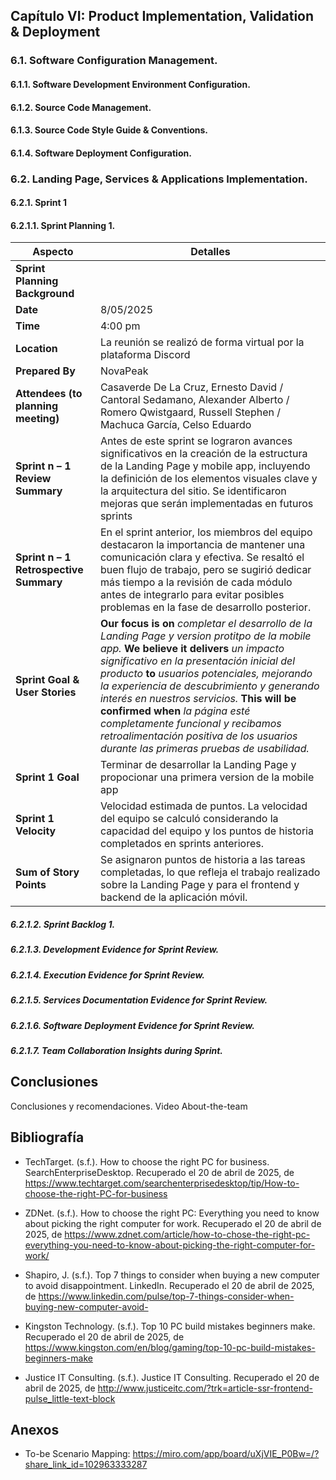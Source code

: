 ## Capítulo VI: Product Implementation, Validation & Deployment
### 6.1. Software Configuration Management.
#### 6.1.1. Software Development Environment Configuration.
#### 6.1.2. Source Code Management.
#### 6.1.3. Source Code Style Guide & Conventions.
#### 6.1.4. Software Deployment Configuration.
### 6.2. Landing Page, Services & Applications Implementation.
#### 6.2.1. Sprint 1
#### 6.2.1.1. Sprint Planning 1.

| **Aspecto**                      | **Detalles**                                                                                                           |
|---------------------------------|------------------------------------------------------------------------------------------------------------------------|
| **Sprint Planning Background**   |                                                                                                                        |
| **Date**                         | 8/05/2025                                                                                                             |
| **Time**                         | 4:00 pm                                                                                                                |
| **Location**                     | La reunión se realizó de forma virtual por la plataforma Discord                                                        |
| **Prepared By**                  | NovaPeak                                                                                                              |
| **Attendees (to planning meeting)** | Casaverde De La Cruz, Ernesto David / Cantoral Sedamano, Alexander Alberto / Romero Qwistgaard, Russell Stephen / Machuca García, Celso Eduardo |
| **Sprint n – 1 Review Summary**  | Antes de este sprint se lograron avances significativos en la creación de la estructura de la Landing Page y mobile app, incluyendo la definición de los elementos visuales clave y la arquitectura del sitio. Se identificaron mejoras que serán implementadas en futuros sprints                           |
| **Sprint n – 1 Retrospective Summary** | En el sprint anterior, los miembros del equipo destacaron la importancia de mantener una comunicación clara y efectiva. Se resaltó el buen flujo de trabajo, pero se sugirió dedicar más tiempo a la revisión de cada módulo antes de integrarlo para evitar posibles problemas en la fase de desarrollo posterior. |
| **Sprint Goal & User Stories**   |         **Our focus is on** *completar el desarrollo de la Landing Page y version protitpo de la mobile app.* **We believe it delivers** *un impacto significativo en la presentación inicial del producto*  **to**  *usuarios potenciales, mejorando la experiencia de descubrimiento y generando interés en nuestros servicios.* **This will be confirmed when** *la página esté completamente funcional y recibamos retroalimentación positiva de los usuarios durante las primeras pruebas de usabilidad.*                                                             |
| **Sprint 1 Goal**                | Terminar de desarrollar la Landing Page y propocionar una primera version de la mobile app|
| **Sprint 1 Velocity**            | Velocidad estimada de puntos. La velocidad del equipo se calculó considerando la capacidad del equipo y los puntos de historia completados en sprints anteriores.                                                                             |
| **Sum of Story Points**          | Se asignaron  puntos de historia a las tareas completadas, lo que refleja el trabajo realizado sobre la Landing Page y para el frontend y backend de la aplicación móvil.|

##### 6.2.1.2. Sprint Backlog 1.
##### 6.2.1.3. Development Evidence for Sprint Review.
##### 6.2.1.4. Execution Evidence for Sprint Review.
##### 6.2.1.5. Services Documentation Evidence for Sprint Review.
##### 6.2.1.6. Software Deployment Evidence for Sprint Review.
##### 6.2.1.7. Team Collaboration Insights during Sprint.

## Conclusiones
Conclusiones y recomendaciones.
Video About-the-team


## Bibliografía

- TechTarget. (s.f.). How to choose the right PC for business. SearchEnterpriseDesktop. Recuperado el 20 de abril de 2025, de https://www.techtarget.com/searchenterprisedesktop/tip/How-to-choose-the-right-PC-for-business

- ZDNet. (s.f.). How to choose the right PC: Everything you need to know about picking the right computer for work. Recuperado el 20 de abril de 2025, de https://www.zdnet.com/article/how-to-chose-the-right-pc-everything-you-need-to-know-about-picking-the-right-computer-for-work/

- Shapiro, J. (s.f.). Top 7 things to consider when buying a new computer to avoid disappointment. LinkedIn. Recuperado el 20 de abril de 2025, de https://www.linkedin.com/pulse/top-7-things-consider-when-buying-new-computer-avoid-

- Kingston Technology. (s.f.). Top 10 PC build mistakes beginners make. Recuperado el 20 de abril de 2025, de https://www.kingston.com/en/blog/gaming/top-10-pc-build-mistakes-beginners-make

- Justice IT Consulting. (s.f.). Justice IT Consulting. Recuperado el 20 de abril de 2025, de http://www.justiceitc.com/?trk=article-ssr-frontend-pulse_little-text-block

## Anexos

- To-be Scenario Mapping: https://miro.com/app/board/uXjVIE_P0Bw=/?share_link_id=102963333287 